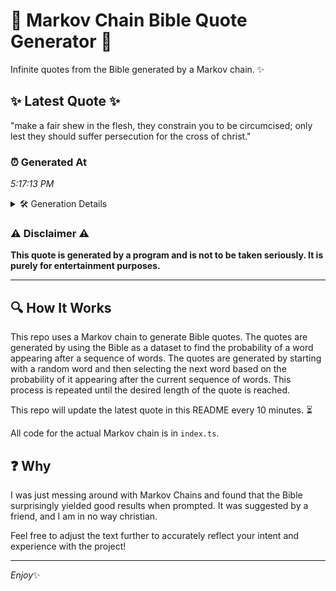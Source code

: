 # 📖 Markov Chain Bible Quote Generator 📖

Infinite quotes from the Bible generated by a Markov chain. ✨

## ✨ Latest Quote ✨
"make a fair shew in the flesh, they constrain you to be circumcised; only lest they should suffer persecution for the cross of christ."

### ⏰ Generated At
*5:17:13 PM*

<details>
    <summary>🛠️ Generation Details</summary>
    <p>
        <strong>🌱 Seed:</strong> make<br>
        <strong>🔄 Iterations:</strong> 23<br>
        <strong>📜 Context History:</strong><br>[ make ]: a<br>[ make, a ]: fair<br>[ make, a, fair ]: shew<br>[ make, a, fair, shew ]: in<br>[ make, a, fair, shew, in ]: the<br>[ make, a, fair, shew, in, the ]: flesh,<br>[ a, fair, shew, in, the, flesh, ]: they<br>[ fair, shew, in, the, flesh,, they ]: constrain<br>[ shew, in, the, flesh,, they, constrain ]: you<br>[ in, the, flesh,, they, constrain, you ]: to<br>[ the, flesh,, they, constrain, you, to ]: be<br>[ flesh,, they, constrain, you, to, be ]: circumcised;<br>[ they, constrain, you, to, be, circumcised; ]: only<br>[ constrain, you, to, be, circumcised;, only ]: lest<br>[ you, to, be, circumcised;, only, lest ]: they<br>[ to, be, circumcised;, only, lest, they ]: should<br>[ be, circumcised;, only, lest, they, should ]: suffer<br>[ circumcised;, only, lest, they, should, suffer ]: persecution<br>[ only, lest, they, should, suffer, persecution ]: for<br>[ lest, they, should, suffer, persecution, for ]: the<br>[ they, should, suffer, persecution, for, the ]: cross<br>[ should, suffer, persecution, for, the, cross ]: of<br>[ suffer, persecution, for, the, cross, of ]: christ.<br>
    </p>
</details>

### ⚠️ Disclaimer ⚠️
**This quote is generated by a program and is not to be taken seriously. It is purely for entertainment purposes.**

---

## 🔍 How It Works

This repo uses a Markov chain to generate Bible quotes. The quotes are generated by using the Bible as a dataset to find the probability of a word appearing after a sequence of words. The quotes are generated by starting with a random word and then selecting the next word based on the probability of it appearing after the current sequence of words. This process is repeated until the desired length of the quote is reached.

This repo will update the latest quote in this README every 10 minutes. ⏳

All code for the actual Markov chain is in `index.ts`.

## ❓ Why

I was just messing around with Markov Chains and found that the Bible surprisingly yielded good results when prompted. 
It was suggested by a friend, and I am in no way christian.

Feel free to adjust the text further to accurately reflect your intent and experience with the project!

---

*Enjoy*✨
